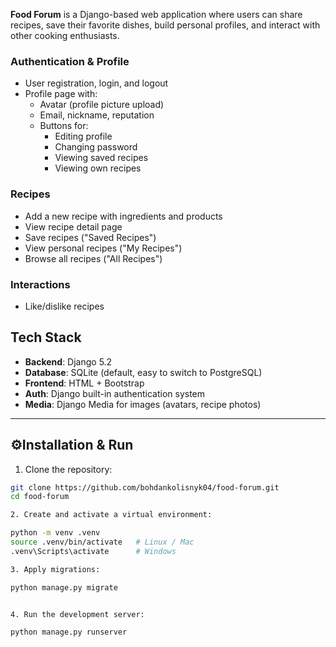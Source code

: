 **Food Forum** 
is a Django-based web application where users can share recipes, save their favorite dishes, build personal profiles, and interact with other cooking enthusiasts.



### Authentication & Profile
- User registration, login, and logout
- Profile page with:
  - Avatar (profile picture upload)
  - Email, nickname, reputation
  - Buttons for:
    - Editing profile
    - Changing password
    - Viewing saved recipes
    - Viewing own recipes

### Recipes
- Add a new recipe with ingredients and products
- View recipe detail page
- Save recipes ("Saved Recipes")
- View personal recipes ("My Recipes")
- Browse all recipes ("All Recipes")

### Interactions
- Like/dislike recipes


##  Tech Stack
- **Backend**: Django 5.2
- **Database**: SQLite (default, easy to switch to PostgreSQL)
- **Frontend**: HTML + Bootstrap
- **Auth**: Django built-in authentication system
- **Media**: Django Media for images (avatars, recipe photos)

---
## ⚙Installation & Run

1. Clone the repository:
```bash
git clone https://github.com/bohdankolisnyk04/food-forum.git
cd food-forum

2. Create and activate a virtual environment:

python -m venv .venv
source .venv/bin/activate   # Linux / Mac
.venv\Scripts\activate      # Windows

3. Apply migrations:

python manage.py migrate


4. Run the development server:

python manage.py runserver
